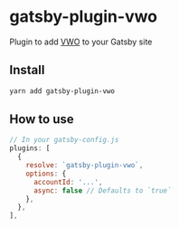 # gatsby-plugin-vwo

Plugin to add [VWO](https://vwo.com) to your Gatsby site

## Install

```sh
yarn add gatsby-plugin-vwo
```

## How to use

```js
// In your gatsby-config.js
plugins: [
  {
    resolve: `gatsby-plugin-vwo`,
    options: {
      accountId: '...',
      async: false // Defaults to `true`
    },
  },
],
```
